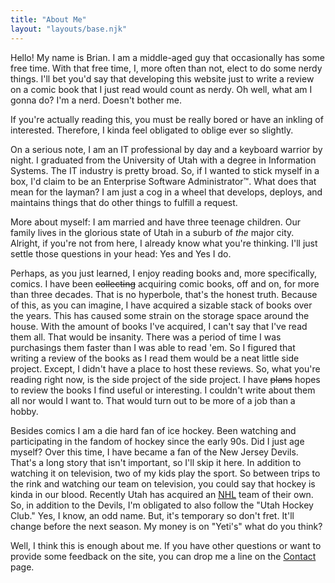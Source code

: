 ```yaml
---
title: "About Me"
layout: "layouts/base.njk"
---
```


Hello! My name is Brian. I am a middle-aged guy that occasionally has some free time. With that free time, I, more often than not, elect to do some nerdy things. I'll bet you'd say that developing this website just to write a review on a comic book that I just read would count as nerdy. Oh well, what am I gonna do? I'm a nerd. Doesn't bother me.

If you're actually reading this, you must be really bored or have an inkling of interested. Therefore, I kinda feel obligated to oblige ever so slightly.

On a serious note, I am an IT professional by day and a keyboard warrior by night. I graduated from the University of Utah with a degree in Information Systems. The IT industry is pretty broad. So, if I wanted to stick myself in a box, I'd claim to be an Enterprise Software Administrator&trade;. What does that mean for the layman? I am just a cog in a wheel that develops, deploys, and maintains things that do other things to fulfill a request.

More about myself: I am married and have three teenage children. Our family lives in the glorious state of Utah in a suburb of *the* major city. Alright, if you're not from here, I already know what you're thinking. I'll just settle those questions in your head: Yes and Yes I do.

Perhaps, as you just learned, I enjoy reading books and, more specifically, comics. I have been ~~collecting~~ acquiring comic books, off and on, for more than three decades. That is no hyperbole, that's the honest truth. Because of this, as you can imagine, I have acquired a sizable stack of books over the years. This has caused some strain on the storage space around the house. With the amount of books I've acquired, I can't say that I've read them all. That would be insanity. There was a period of time I was purchasings them faster than I was able to read 'em. So I figured that writing a review of the books as I read them would be a neat little side project. Except, I didn't have a place to host these reviews. So, what you're reading right now, is the side project of the side project. I have ~~plans~~ hopes to review the books I find useful or interesting. I couldn't write about them all nor would I want to. That would turn out to be more of a job than a hobby.

Besides comics I am a die hard fan of ice hockey. Been watching and participating in the fandom of hockey since the early 90s. Did I just age myself? Over this time, I have became a fan of the New Jersey Devils. That's a long story that isn't important, so I'll skip it here. In addition to watching it on television, two of my kids play the sport. So between trips to the rink and watching our team on television, you could say that hockey is kinda in our blood. Recently Utah has acquired an [<abbr title="National Hockty League">NHL</abbr>](https://nhl.com) team of their own. So, in addition to the Devils, I'm obligated to also follow the "Utah Hockey Club." Yes, I know, an odd name. But, it's temporary so don't fret. It'll change before the next season. My money is on "Yeti's" what do you think?

Well, I think this is enough about me. If you have other questions or want to provide some feedback on the site, you can drop me a line on the [Contact](/pages/contact/) page.